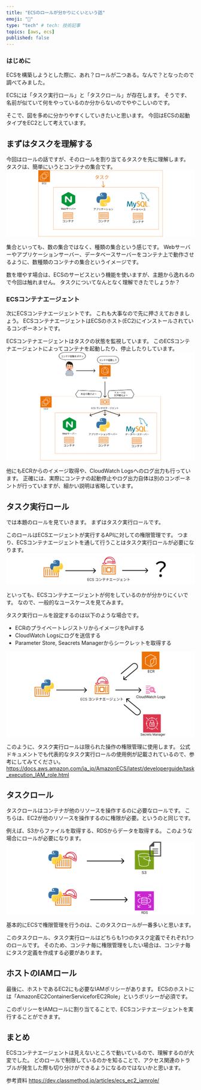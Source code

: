 ```yaml
---
title: "ECSのロールが分かりにくいという話"
emoji: "🎽"
type: "tech" # tech: 技術記事
topics: [aws, ecs]
published: false
---
```

### はじめに
ECSを構築しようとした際に、あれ？ロールが二つある。なんで？となったので調べてみました。

ECSには「タスク実行ロール」と「タスクロール」が存在します。
そうです、名前が似ていて何をやっているのか分からないのでややこしいのです。

そこで、図を多めに分かりやすくしていきたいと思います。
今回はECSの起動タイプをEC2として考えています。

## まずはタスクを理解する
今回はロールの話ですが、そのロールを割り当てるタスクを先に理解します。
タスクは、簡単にいうとコンテナの集合です。
![](/images/s1.png)

集合といっても、数の集合ではなく、種類の集合という感じです。
Webサーバーやアプリケーションサーバー、データベースサーバーをコンテナ上で動作させるように、数種類のコンテナの集合というイメージです。

数を増やす場合は、ECSのサービスという機能を使いますが、主題から逸れるので今回は触れません。
タスクについてなんとなく理解できたでしょうか？

### ECSコンテナエージェント
次にECSコンテナエージェントです。
これも大事なので先に押さえておきましょう。
ECSコンテナエージェントはECSのホスト(EC2)にインストールされているコンポーネントです。

ECSコンテナエージェントはタスクの状態を監視しています。
このECSコンテナエージェントによってコンテナを起動したり、停止したりしています。
![](/images/s2.png)

他にもECRからのイメージ取得や、CloudWatch Logsへのログ出力も行っています。
正確には、実際にコンテナの起動停止やログ出力自体は別のコンポーネントが行っていますが、細かい説明は省略しています。

## タスク実行ロール
では本題のロールを見ていきます。
まずはタスク実行ロールです。

このロールはECSエージェントが実行するAPIに対しての権限管理です。
つまり、ECSコンテナエージェントを通して行うことはタスク実行ロールが必要になります。
![](/images/s4.png)

といっても、ECSコンテナエージェントが何をしているのかが分かりにくいです。
なので、一般的なユースケースを見てみます。

タスク実行ロールを設定するのは以下のような場合です。
- ECRのプライベートレジストリからイメージをPullする
- CloudWatch Logsにログを送信する
- Parameter Store, Seacrets Managerからシークレットを取得する

![](/images/s3.png)

このように、タスク実行ロールは限られた操作の権限管理に使用します。
公式ドキュメントでも代表的なタスク実行ロールの使用例が記載されているので、参考にしてみてください。
https://docs.aws.amazon.com/ja_jp/AmazonECS/latest/developerguide/task_execution_IAM_role.html

## タスクロール
タスクロールはコンテナが他のリソースを操作するのに必要なロールです。
こちらは、EC2が他のリソースを操作するのに権限が必要。というのと同じです。

例えば、S3からファイルを取得する、RDSからデータを取得する。
このような場合にロールが必要になります。
![](/images/s5.png)

基本的にECSで権限管理を行うのは、このタスクロールが一番多いと思います。

このタスクロール、タスク実行ロールはどちらも1つのタスク定義でそれぞれ1つのロールです。
そのため、コンテナ毎に権限管理をしたい場合は、コンテナ毎にタスク定義を作成する必要があります。

## ホストのIAMロール
最後に、ホストであるEC2にも必要なIAMポリシーがあります。
ECSのホストには「AmazonEC2ContainerServiceforEC2Role」というポリシーが必須です。

このポリシーをIAMロールに割り当てることで、ECSコンテナエージェントを実行することができます。

## まとめ
ECSコンテナエージェントは見えないところで動いているので、理解するのが大変でした。
どのロールで制限しているのかを知ることで、アクセス関連のトラブルが発生した際も切り分けができるようになるのではないかと思います。

参考資料
https://dev.classmethod.jp/articles/ecs_ec2_iamrole/
